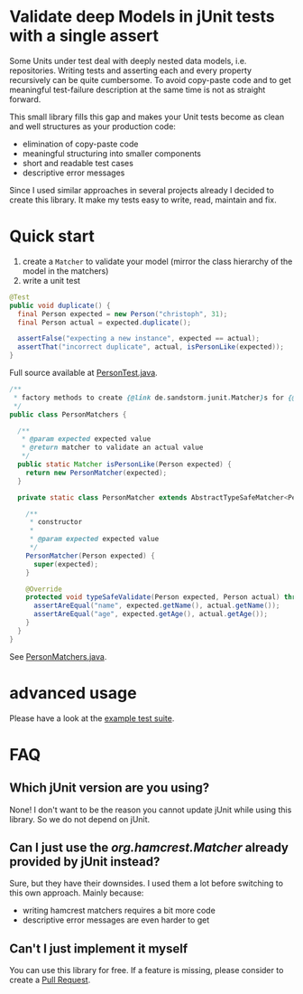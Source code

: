# Validate deep Models in jUnit tests with a single assert

Some Units under test deal with deeply nested data models, i.e. repositories.
Writing tests and asserting each and every property recursively can be quite cumbersome.
To avoid copy-paste code and to get meaningful test-failure description at the same time is not as straight forward.

This small library fills this gap and makes your Unit tests become as clean and well structures as your production code:

* elimination of copy-paste code
* meaningful structuring into smaller components
* short and readable test cases
* descriptive error messages

Since I used similar approaches in several projects already I decided to create this library.
It make my tests easy to write, read, maintain and fix.

# Quick start

1. create a `Matcher` to validate your model (mirror the class hierarchy of the model in the matchers)
2. write a unit test

```java
@Test
public void duplicate() {
  final Person expected = new Person("christoph", 31);
  final Person actual = expected.duplicate();

  assertFalse("expecting a new instance", expected == actual);
  assertThat("incorrect duplicate", actual, isPersonLike(expected));
}
```

Full source available at [PersonTest.java](https://github.com/sandstorm/nested-model-assertion-matchers/blob/master/src/test/java/de/sandstorm/junit/examples/simpleEntity/PersonTest.java).

```java
/**
 * factory methods to create {@link de.sandstorm.junit.Matcher}s for {@link Person}s
 */
public class PersonMatchers {

  /**
   * @param expected expected value
   * @return matcher to validate an actual value
   */
  public static Matcher isPersonLike(Person expected) {
    return new PersonMatcher(expected);
  }

  private static class PersonMatcher extends AbstractTypeSafeMatcher<Person> {

    /**
     * constructor
     *
     * @param expected expected value
     */
    PersonMatcher(Person expected) {
      super(expected);
    }

    @Override
    protected void typeSafeValidate(Person expected, Person actual) throws Throwable {
      assertAreEqual("name", expected.getName(), actual.getName());
      assertAreEqual("age", expected.getAge(), actual.getAge());
    }
  }
}
```

See [PersonMatchers.java](https://github.com/sandstorm/nested-model-assertion-matchers/blob/master/src/test/java/de/sandstorm/junit/examples/simpleEntity/PersonMatchers.java).

# advanced usage

Please have a look at the
[example test suite](https://github.com/sandstorm/nested-model-assertion-matchers/blob/master/src/test/java/de/sandstorm/junit/examples/).

# FAQ

## Which jUnit version are you using?

None! I don't want to be the reason you cannot update jUnit while using this library. So we do not depend on jUnit.

## Can I just use the *org.hamcrest.Matcher* already provided by jUnit instead?

Sure, but they have their downsides. I used them a lot before switching to this own approach. Mainly because:

* writing hamcrest matchers requires a bit more code
* descriptive error messages are even harder to get

## Can't I just implement it myself

You can use this library for free. If a feature is missing, please consider to create a [Pull Request](https://help.github.com/articles/about-pull-requests/).
